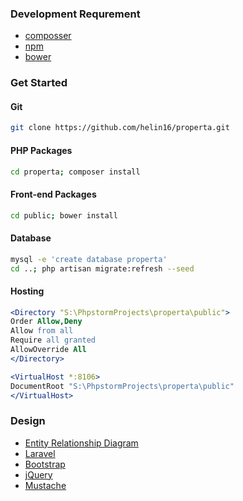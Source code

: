 ### Development Requrement
* [composser](https://getcomposer.org)
* [npm](https://www.npmjs.com)
* [bower](bower.io/)

### Get Started
#### Git
```Bash
git clone https://github.com/helin16/properta.git
```
#### PHP Packages
```Bash
cd properta; composer install
```
#### Front-end Packages
```Bash
cd public; bower install
```
#### Database
```Bash
mysql -e 'create database properta'
cd ..; php artisan migrate:refresh --seed
```
#### Hosting
```Apache
<Directory "S:\PhpstormProjects\properta\public">
Order Allow,Deny
Allow from all
Require all granted
AllowOverride All
</Directory>

<VirtualHost *:8106>
DocumentRoot "S:\PhpstormProjects\properta\public"
</VirtualHost>
```
### Design
* [Entity Relationship Diagram](https://drive.google.com/file/d/0Bxgq42UyfKTIV2FSb09KU3Vycms/view?usp=sharing)
* [Laravel](laravel.com)
* [Bootstrap](laravel.com)
* [jQuery](https://jquery.com)
* [Mustache](https://mustache.github.io)
